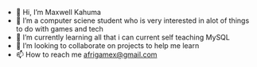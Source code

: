 - 👋 Hi, I’m Maxwell Kahuma
- 👀 I’m a computer sciene student who is very interested in alot of things to do with games and tech
- 🌱 I’m currently learning all that i can current self teaching MySQL
- 💞️ I’m looking to collaborate on projects to help me learn 
- 📫 How to reach me afrigamex@gmail.com

<!---
nkahuma/nkahuma is a ✨ special ✨ repository because its `README.md` (this file) appears on your GitHub profile.
You can click the Preview link to take a look at your changes.
--->
